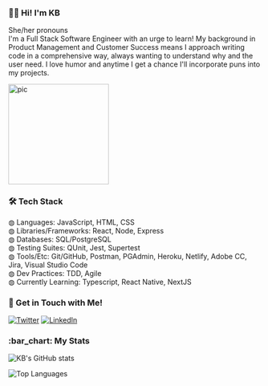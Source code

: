### 👋🏻 Hi! I'm KB

She/her pronouns<br/>
I'm a Full Stack Software Engineer with an urge to learn! My background in Product Management and Customer Success means I approach writing code in a comprehensive way, always wanting to understand <italics>why</italics> and the user need. I love humor and anytime I get a chance I'll incorporate puns into my projects.
<br/>

<img src="https://user-images.githubusercontent.com/74560886/117216173-36cc2880-adb4-11eb-8d28-5f35c71b673c.jpg" alt="pic" width="200"/>

<h3>🛠 Tech Stack</h3>
◍ Languages: JavaScript, HTML, CSS<br/>
◍ Libraries/Frameworks: React, Node, Express<br/>
◍ Databases: SQL/PostgreSQL<br/>
◍ Testing Suites: QUnit, Jest, Supertest<br/>
◍ Tools/Etc: Git/GitHub, Postman, PGAdmin, Heroku, Netlify, Adobe CC, Jira, Visual Studio Code<br/>
◍ Dev Practices: TDD, Agile<br/>
◍ Currently Learning: Typescript, React Native, NextJS 
<br/>

<h3>💬 Get in Touch with Me!</h3>
<a href="https://twitter.com/KBtrizay"><img alt="Twitter" src="https://img.shields.io/badge/Twitter-KBtrizay?style=social&logo=twitter"></a>
<a href="https://www.linkedin.com/in/katy-boyles/"><img alt="LinkedIn" src="https://img.shields.io/badge/LinkedIn-Katy%20Boyles?style=social&logo=linkedin"></a>
<br/>

<h3>:bar_chart:  My Stats </h3>

![KB's GitHub stats](https://github-readme-stats.vercel.app/api?username=katrinkajb&theme=radical&hide=issues&include_all_commits=true&count_private=true)

![Top Languages](https://github-readme-stats.vercel.app/api/top-langs/?username=katrinkajb&layout=compact&theme=radical)
